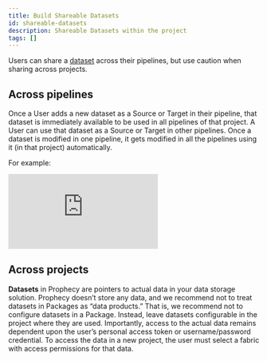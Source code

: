 ```yaml
---
title: Build Shareable Datasets
id: shareable-datasets
description: Shareable Datasets within the project
tags: []
---
```


Users can share a [dataset](/docs/get-started/concepts/project/dataset.md) across their pipelines, but use caution when sharing across projects.

## Across pipelines

Once a User adds a new dataset as a Source or Target in their pipeline, that dataset is immediately available to be used in all pipelines of that project. A User can use that dataset as a Source or Target in other pipelines.
Once a dataset is modified in one pipeline, it gets modified in all the pipelines using it (in that project) automatically.

For example:

<div style={{position: 'relative', 'padding-bottom': '56.25%', height: 0}}>
   <iframe src="https://www.loom.com/embed/2359ead915f5459381bcdf345ed76993" frameborder="0" webkitallowfullscreen mozallowfullscreen allowfullscreen
      style={{position: 'absolute', top: 0, left: 0, width: '100%', height: '100%'}}></iframe>
</div>

## Across projects

**Datasets** in Prophecy are pointers to actual data in your data storage solution. Prophecy doesn’t store any data, and we recommend not to treat datasets in Packages as “data products.” That is, we recommend not to configure datasets in a Package. Instead, leave datasets configurable in the project where they are used. Importantly, access to the actual data remains dependent upon the user’s personal access token or username/password credential. To access the data in a new project, the user must select a fabric with access permissions for that data.
